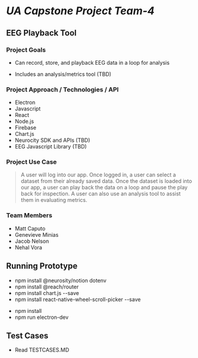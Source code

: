 # *UA Capstone Project Team-4*

## **EEG Playback Tool**

### **Project Goals**
- Can record, store, and playback EEG data in a loop for analysis
<!-- - Can share EEG data with other users / publicly -->
- Includes an analysis/metrics tool (TBD)

### **Project Approach / Technologies / API**
 - Electron
 - Javascript 
 - React
 - Node.js
 - Firebase
 - Chart.js
 - Neurocity SDK and APIs (TBD)
 - EEG Javascript Library (TBD)

### **Project Use Case**
> A user will log into our app. Once logged in, a user can select a dataset from their already saved data. Once the dataset is loaded into our app, a user can play back the data on a loop and pause the play back for inspection. <!--A user can also choose to look at a list of all of their saved data sets and share certain ones with other users or make them publicly available.--> A user can also use an analysis tool to assist them in evaluating metrics.

### **Team Members** 
 - Matt Caputo 
 - Genevieve Minias 
 - Jacob Nelson 
 - Nehal Vora 

## Running Prototype
- npm install @neurosity/notion dotenv
- npm install @reach/router
- npm install chart.js --save
- npm install react-native-wheel-scroll-picker --save
<!-- - npm i electron-is-dev
- npm i -D concurrently electron electron-builder wait-on cross-env -->
- npm install 
- npm run electron-dev

## Test Cases 
- Read TESTCASES.MD

